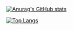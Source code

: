 [![Anurag's GitHub stats](https://github-readme-stats.vercel.app/api?username=gsfalcon&count_private=true&show_icons=true&theme=material-palenight&hide_border=true)](https://github.com/gsfalcon)

[![Top Langs](https://github-readme-stats.vercel.app/api/top-langs/?username=gsfalcon&count_private=true&theme=material-palenight&hide_border=true)](https://github.com/gsfalcon)
